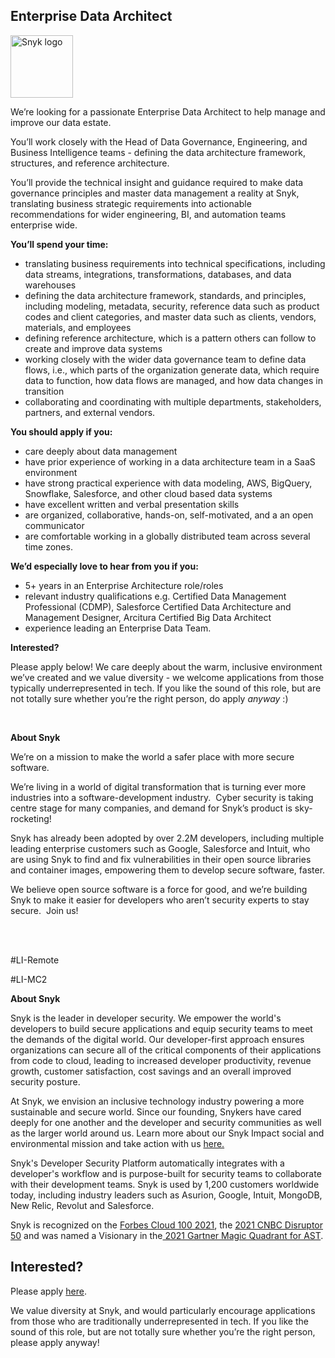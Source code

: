 Enterprise Data Architect
---

<img src="https://res.cloudinary.com/snyk/image/upload/v1537345894/press-kit/brand/logo-black.png" width="100" alt="Snyk logo" />

<p><span style="font-weight: 400;">We’re looking for a passionate Enterprise Data Architect to help manage and improve our data estate.</span></p>
<p><span style="font-weight: 400;">You’ll work closely with the Head of Data Governance, Engineering, and Business Intelligence teams - defining the data architecture framework, structures, and reference architecture.</span></p>
<p><span style="font-weight: 400;">You’ll provide the technical insight and guidance required to make data governance principles and master data management a reality at Snyk, translating business strategic requirements into actionable recommendations for wider engineering, BI, and automation teams enterprise wide.</span></p>
<p><strong>You’ll spend your time:</strong></p>
<ul>
<li style="font-weight: 400;"><span style="font-weight: 400;">translating business requirements into technical specifications, including data streams, integrations, transformations, databases, and data warehouses</span></li>
<li style="font-weight: 400;"><span style="font-weight: 400;">defining the data architecture framework, standards, and principles, including modeling, metadata, security, reference data such as product codes and client categories, and master data such as clients, vendors, materials, and employees</span></li>
<li style="font-weight: 400;"><span style="font-weight: 400;">defining reference architecture, which is a pattern others can follow to create and improve data systems</span></li>
<li style="font-weight: 400;"><span style="font-weight: 400;">working closely with the wider data governance team to define data flows, i.e., which parts of the organization generate data, which require data to function, how data flows are managed, and how data changes in transition</span></li>
<li style="font-weight: 400;"><span style="font-weight: 400;">collaborating and coordinating with multiple departments, stakeholders, partners, and external vendors.</span></li>
</ul>
<p><strong>You should apply if you:</strong></p>
<ul>
<li style="font-weight: 400;"><span style="font-weight: 400;">care deeply about data management</span></li>
<li style="font-weight: 400;"><span style="font-weight: 400;">have prior experience of working in a data architecture team in a SaaS environment</span></li>
<li style="font-weight: 400;"><span style="font-weight: 400;">have strong practical experience with data modeling, AWS, BigQuery, Snowflake, Salesforce, and other cloud based data systems</span></li>
<li style="font-weight: 400;"><span style="font-weight: 400;">have excellent written and verbal presentation skills</span></li>
<li style="font-weight: 400;"><span style="font-weight: 400;">are organized, collaborative, hands-on, self-motivated, and a an open communicator</span></li>
<li style="font-weight: 400;"><span style="font-weight: 400;">are comfortable working in a globally distributed team across several time zones.</span></li>
</ul>
<p><strong>We’d especially love to hear from you if you:</strong></p>
<ul>
<li style="font-weight: 400;"><span style="font-weight: 400;">5+ years in an Enterprise Architecture role/roles</span></li>
<li style="font-weight: 400;"><span style="font-weight: 400;">relevant industry qualifications e.g. Certified Data Management Professional (CDMP), Salesforce Certified Data Architecture and Management Designer, Arcitura Certified Big Data Architect</span></li>
<li style="font-weight: 400;"><span style="font-weight: 400;">experience leading an Enterprise Data Team.</span></li>
</ul>
<p><strong>Interested?</strong></p>
<p><span style="font-weight: 400;">Please apply below! We care deeply about the warm, inclusive environment we’ve created and we value diversity - we welcome applications from those typically underrepresented in tech. If you like the sound of this role, but are not totally sure whether you’re the right person, do apply </span><em><span style="font-weight: 400;">anyway</span></em><span style="font-weight: 400;"> :)</span></p>
<p>&nbsp;</p>
<p><strong>About Snyk</strong></p>
<p><span style="font-weight: 400;">We’re on a mission to make the world a safer place with more secure software.</span></p>
<p><span style="font-weight: 400;">We’re living in a world of digital transformation that is turning ever more industries into a software-development industry.&nbsp; Cyber security is taking centre stage for many companies, and demand for Snyk’s product is sky-rocketing!&nbsp;&nbsp;</span></p>
<p><span style="font-weight: 400;">Snyk has already been adopted by over 2.2M developers, including multiple leading enterprise customers such as Google, Salesforce and Intuit, who are using Snyk to find and fix vulnerabilities in their open source libraries and container images, empowering them to develop secure software, faster.</span></p>
<p><span style="font-weight: 400;">We believe open source software is a force for good, and we’re building Snyk to make it easier for developers who aren’t security experts to stay secure.&nbsp; Join us!</span></p>
<p>&nbsp;</p>
<p><span style="font-weight: 400;"><br></span><span style="font-weight: 400;">#LI-Remote</span></p>
<p><span style="font-weight: 400;">#LI-MC2</span></p><div class="content-conclusion"><p><strong>About Snyk</strong></p>
<p><span style="font-weight: 400;">Snyk is the leader in developer security. We empower the world's developers to build secure applications and equip security teams to meet the demands of the digital world. Our developer-first approach ensures organizations can secure all of the critical components of their applications from code to cloud, leading to increased developer productivity, revenue growth, customer satisfaction, cost savings and an overall improved security posture.&nbsp;</span></p>
<p><span style="font-weight: 400;">At Snyk, we envision an inclusive technology industry powering a more sustainable and secure world.</span> <span style="font-weight: 400;">Since our founding, Snykers have cared deeply for one another and the developer and security communities as well as the larger world around us. Learn more about our Snyk Impact social and environmental mission and take action with us </span><a href="https://snyk.io/about/snyk-impact/"><span style="font-weight: 400;">here.</span></a></p>
<p><span style="font-weight: 400;">Snyk's Developer Security Platform automatically integrates with a developer's workflow and is purpose-built for security teams to collaborate with their development teams. Snyk is used by 1,200 customers worldwide today, including industry leaders such as Asurion, Google, Intuit, MongoDB, New Relic, Revolut and Salesforce.</span></p>
<p><span style="font-weight: 400;">Snyk is recognized on the </span><a href="https://www.forbes.com/cloud100/#6f24b5ba5f94"><span style="font-weight: 400;">Forbes Cloud 100 2021</span></a><span style="font-weight: 400;">, the </span><a href="https://www.cnbc.com/2021/05/25/these-are-the-2021-cnbc-disruptor-50-companies.html"><span style="font-weight: 400;">2021 CNBC Disruptor 50</span></a><span style="font-weight: 400;"> and was named a Visionary in the</span><a href="https://snyk.io/blog/snyk-visionary-2021-gartner-magic-quadrant-for-ast/"><span style="font-weight: 400;"> 2021 Gartner Magic Quadrant for AST</span></a><span style="font-weight: 400;">.</span></p></div>

Interested?
---

Please apply [here](https://boards.greenhouse.io/snyk/jobs/5971792002#app).

We value diversity at Snyk, and would particularly encourage applications from those who are traditionally underrepresented in tech.
If you like the sound of this role, but are not totally sure whether you’re the right person, please apply anyway!
